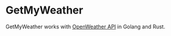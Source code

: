 # GetMyWeather

GetMyWeather works with [OpenWeather API](https://openweathermap.org/api) in Golang and Rust.

